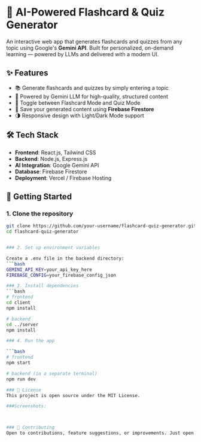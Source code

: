 # 🧠 AI-Powered Flashcard & Quiz Generator

An interactive web app that generates flashcards and quizzes from any topic using Google's **Gemini API**. Built for personalized, on-demand learning — powered by LLMs and delivered with a modern UI.

## ✨ Features

- 📚 Generate flashcards and quizzes by simply entering a topic
- 🤖 Powered by Gemini LLM for high-quality, structured content
- 🔁 Toggle between Flashcard Mode and Quiz Mode
- 💾 Save your generated content using **Firebase Firestore**
- 🌗 Responsive design with Light/Dark Mode support

## 🛠 Tech Stack

- **Frontend**: React.js, Tailwind CSS
- **Backend**: Node.js, Express.js
- **AI Integration**: Google Gemini API
- **Database**: Firebase Firestore
- **Deployment**: Vercel / Firebase Hosting

## 🚀 Getting Started

### 1. Clone the repository
```bash
git clone https://github.com/your-username/flashcard-quiz-generator.git
cd flashcard-quiz-generator


### 2. Set up environment variables

Create a .env file in the backend directory:
```bash
GEMINI_API_KEY=your_api_key_here
FIREBASE_CONFIG=your_firebase_config_json

### 3. Install dependencies
```bash
# frontend
cd client
npm install

# backend
cd ../server
npm install

### 4. Run the app

```bash
# frontend
npm start

# backend (in a separate terminal)
npm run dev

### 📄 License
This project is open source under the MIT License.

###Screenshots:



### 🙌 Contributing
Open to contributions, feature suggestions, or improvements. Just open a PR or issue!




